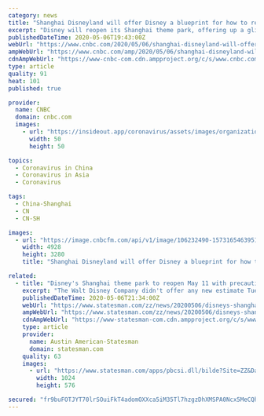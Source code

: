 ```yaml
---
category: news
title: "Shanghai Disneyland will offer Disney a blueprint for how to reopen its other theme parks"
excerpt: "Disney will reopen its Shanghai theme park, offering up a glimpse to rest of the theme park industry of what operations will look like in the time of the coronavirus."
publishedDateTime: 2020-05-06T19:43:00Z
webUrl: "https://www.cnbc.com/2020/05/06/shanghai-disneyland-will-offer-a-blueprint-for-reopening-other-parks.html"
ampWebUrl: "https://www.cnbc.com/amp/2020/05/06/shanghai-disneyland-will-offer-a-blueprint-for-reopening-other-parks.html"
cdnAmpWebUrl: "https://www-cnbc-com.cdn.ampproject.org/c/s/www.cnbc.com/amp/2020/05/06/shanghai-disneyland-will-offer-a-blueprint-for-reopening-other-parks.html"
type: article
quality: 91
heat: 101
published: true

provider:
  name: CNBC
  domain: cnbc.com
  images:
    - url: "https://insideout.app/coronavirus/assets/images/organizations/cnbc.com-50x50.jpg"
      width: 50
      height: 50

topics:
  - Coronavirus in China
  - Coronavirus in Asia
  - Coronavirus

tags:
  - China-Shanghai
  - CN
  - CN-SH

images:
  - url: "https://image.cnbcfm.com/api/v1/image/106232490-1573165463951gettyimages-696735840.jpeg?v=1588780477"
    width: 4928
    height: 3280
    title: "Shanghai Disneyland will offer Disney a blueprint for how to reopen its other theme parks"

related:
  - title: "Disney's Shanghai theme park to reopen May 11 with precautions; what about US parks?"
    excerpt: "The Walt Disney Company didn't offer any new estimate Tuesday as to when it will reopen its U.S. theme parks, but it outlined how its"
    publishedDateTime: 2020-05-06T21:34:00Z
    webUrl: "https://www.statesman.com/zz/news/20200506/disneys-shanghai-theme-park-to-reopen-may-11-with-precautions-what-about-us-parks?rssfeed=true"
    ampWebUrl: "https://www.statesman.com/zz/news/20200506/disneys-shanghai-theme-park-to-reopen-may-11-with-precautions-what-about-us-parks?template=ampart"
    cdnAmpWebUrl: "https://www-statesman-com.cdn.ampproject.org/c/s/www.statesman.com/zz/news/20200506/disneys-shanghai-theme-park-to-reopen-may-11-with-precautions-what-about-us-parks?template=ampart"
    type: article
    provider:
      name: Austin American-Statesman
      domain: statesman.com
    quality: 63
    images:
      - url: "https://www.statesman.com/apps/pbcsi.dll/bilde?Site=ZZ&Date=20200506&Category=NEWS&ArtNo=200509933&Ref=AR"
        width: 1024
        height: 576

secured: "fr9buFOTJYT70lrSOuiFkT4adomOXXca5iM35Tl7hzgzDhXMSPA0Ncx5MeCQhNvNV4rd7uq8oqUwuM5JszwrtQ5wSXFm6frax+zainpv8c0we4cHLIog/P1OjCQmzsXfQkUisV1/9mU/ZEKtmyt5nvIqIHkPmfsAU0ajbn3JNT6LRZ7+Y/zYD2mpnzzsf1pCL0NpC3nNf4oBNTrhUDIgeHWTsjMWzv2oJCwAXp3RSx4DQBGjUtCt81ZXHdRN1pqVdftQsOaXhGwYm9zm3TMQWT+Logjkr/yABSQDgq9umn3tnzwBeHt+A7z89t8B1LqP;mJlca30ZOBYxScZH8vjyiA=="
---
```


